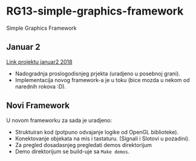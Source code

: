 # RG13-simple-graphics-framework
Simple Graphics Framework

## Januar 2
[Link projektu januar2 2018](https://github.com/MATF-RG18/RG13-simple-graphics-framework/tree/januar2/januar2)
- Nadogradnja proslogodisnjeg prjekta (uradjeno u posebnoj grani).
- Implementacija novog framework-a je u toku (bice mozda u nekom od narednih rokova :D).

## Novi Framework
U novom frameworku za sada je uradjeno:
- Struktuiran kod (potpuno odvajanje logike od OpenGL biblioteke).
- Konektovanje objekata na mis i tastaturu. (Signali i Slotovi u pozadini).
- Za pregled dosadasnjeg pregledati demos direktorijum
- Demo direktorijum se build-uje sa `Make demos`.

